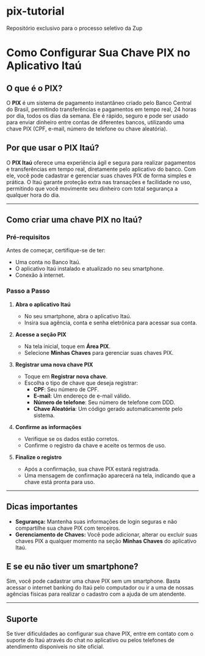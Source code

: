 # pix-tutorial
 Repositório exclusivo para o processo seletivo da Zup

# **Como Configurar Sua Chave PIX no Aplicativo Itaú**

## **O que é o PIX?**
O **PIX** é um sistema de pagamento instantâneo criado pelo Banco Central do Brasil, permitindo transferências e pagamentos em tempo real, 24 horas por dia, todos os dias da semana. Ele é rápido, seguro e pode ser usado para enviar dinheiro entre contas de diferentes bancos, utilizando uma chave PIX (CPF, e-mail, número de telefone ou chave aleatória).

## **Por que usar o PIX Itaú?**
O **PIX Itaú** oferece uma experiência ágil e segura para realizar pagamentos e transferências em tempo real, diretamente pelo aplicativo do banco. Com ele, você pode cadastrar e gerenciar suas chaves PIX de forma simples e prática. O Itaú garante proteção extra nas transações e facilidade no uso, permitindo que você movimente seu dinheiro com total segurança a qualquer hora do dia.

---

## **Como criar uma chave PIX no Itaú?**

### **Pré-requisitos**
Antes de começar, certifique-se de ter:
- Uma conta no Banco Itaú.
- O aplicativo Itaú instalado e atualizado no seu smartphone.
- Conexão à internet.

### **Passo a Passo**

1. **Abra o aplicativo Itaú**
   - No seu smartphone, abra o aplicativo Itaú.
   - Insira sua agência, conta e senha eletrônica para acessar sua conta.

2. **Acesse a seção PIX**
   - Na tela inicial, toque em **Área PIX**.
   - Selecione **Minhas Chaves** para gerenciar suas chaves PIX.

3. **Registrar uma nova chave PIX**
   - Toque em **Registrar nova chave**.
   - Escolha o tipo de chave que deseja registrar:
     - **CPF**: Seu número de CPF.
     - **E-mail**: Um endereço de e-mail válido.
     - **Número de telefone**: Seu número de telefone com DDD.
     - **Chave Aleatória**: Um código gerado automaticamente pelo sistema.

4. **Confirme as informações**
   - Verifique se os dados estão corretos.
   - Confirme o registro da chave e aceite os termos de uso.

5. **Finalize o registro**
   - Após a confirmação, sua chave PIX estará registrada.
   - Uma mensagem de confirmação aparecerá na tela, indicando que a chave está pronta para uso.

---

## **Dicas importantes**
- **Segurança:** Mantenha suas informações de login seguras e não compartilhe sua chave PIX com terceiros.
- **Gerenciamento de Chaves:** Você pode adicionar, alterar ou excluir suas chaves PIX a qualquer momento na seção **Minhas Chaves** do aplicativo Itaú.

## **E se eu não tiver um smartphone?**
Sim, você pode cadastrar uma chave PIX sem um smartphone. Basta acessar o internet banking do Itaú pelo computador ou ir a uma de nossas agências físicas para realizar o cadastro com a ajuda de um atendente.

---

## **Suporte**
Se tiver dificuldades ao configurar sua chave PIX, entre em contato com o suporte do Itaú através do chat no aplicativo ou pelos telefones de atendimento disponíveis no site oficial.

